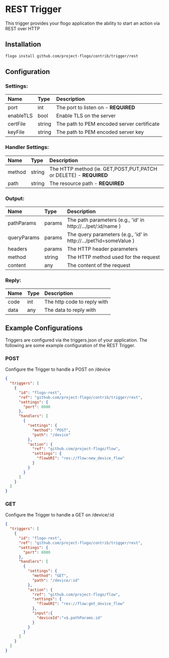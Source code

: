 <!--
title: REST
weight: 4706
-->
# REST Trigger
This trigger provides your flogo application the ability to start an action via REST over HTTP

## Installation

```bash
flogo install github.com/project-flogo/contrib/trigger/rest
```

## Configuration

### Settings:
| Name      | Type   | Description
|:---       | :---   | :---       
| port      | int    | The port to listen on - **REQUIRED**
| enableTLS | bool   | Enable TLS on the server
| certFile  | string | The path to PEM encoded server certificate
| keyFile   | string | The path to PEM encoded server key


### Handler Settings:
| Name     | Type   | Description
|:---      | :---   | :---          
| method   | string | The HTTP method (ie. GET,POST,PUT,PATCH or DELETE) - **REQUIRED**
| path     | string | The resource path - **REQUIRED**

### Output:
| Name        | Type   | Description
|:---         | :---   | :---        
| pathParams  | params | The path parameters (e.g., 'id' in http://.../pet/:id/name )
| queryParams | params | The query parameters (e.g., 'id' in http://.../pet?id=someValue )
| headers     | params | The HTTP header parameters
| method     | string  | The HTTP method used for the request
| content     | any    | The content of the request

### Reply:
| Name  | Type | Description
|:---   | :--- | :---        
| code  | int  | The http code to reply with
| data  | any  | The data to reply with


## Example Configurations

Triggers are configured via the triggers.json of your application. The following are some example configuration of the REST Trigger.

### POST
Configure the Trigger to handle a POST on /device

```json
{
  "triggers": [
    {
      "id": "flogo-rest",
      "ref": "github.com/project-flogo/contrib/trigger/rest",
      "settings": {
        "port": 8080
      },
      "handlers": [
        {
          "settings": {
            "method": "POST",
            "path": "/device"
          },
          "action": {
            "ref": "github.com/project-flogo/flow",
            "settings": {
              "flowURI": "res://flow:new_device_flow"
            }
          }
        }
      ]
    }
  ]
}
```

### GET
Configure the Trigger to handle a GET on /device/:id

```json
{
  "triggers": [
    {
      "id": "flogo-rest",
      "ref": "github.com/project-flogo/contrib/trigger/rest",
      "settings": {
        "port": 8080
      },
      "handlers": [
        {
          "settings": {
            "method": "GET",
            "path": "/device/:id"
          },
          "action": {
            "ref": "github.com/project-flogo/flow",
            "settings": {
              "flowURI": "res://flow:get_device_flow"
            },
            "input":{
              "deviceId":"=$.pathParams.id"
            }
          }
        }
      ]
    }
  ]
}
```
